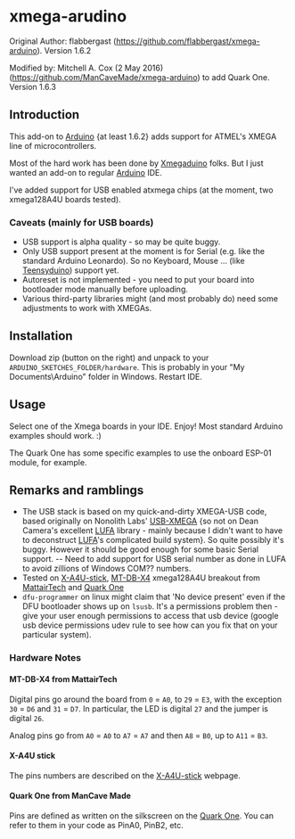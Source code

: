 # xmega-arudino

Original Author: flabbergast (https://github.com/flabbergast/xmega-arduino). Version 1.6.2

Modified by: Mitchell A. Cox (2 May 2016) (https://github.com/ManCaveMade/xmega-arduino) to add Quark One. Version 1.6.3

## Introduction

This add-on to [Arduino] {at least 1.6.2} adds support for ATMEL's XMEGA
line of microcontrollers.

Most of the hard work has been done by [Xmegaduino] folks. But I just
wanted an add-on to regular [Arduino] IDE.

I've added support for USB enabled atxmega chips (at the moment, two
xmega128A4U boards tested).

### Caveats (mainly for USB boards)

- USB support is alpha quality - so may be quite buggy.
- Only USB support present at the moment is for Serial (e.g. like the standard Arduino Leonardo). So no Keyboard, Mouse ... (like  [Teensyduino]) support yet.
- Autoreset is not implemented - you need to put your board into bootloader mode manually before uploading.
- Various third-party libraries might (and most probably do) need some adjustments to work with XMEGAs.

## Installation

Download zip (button on the right) and unpack to your `ARDUINO_SKETCHES_FOLDER/hardware`. This is probably in your "My Documents\Arduino" folder in Windows. Restart IDE.

## Usage

Select one of the Xmega boards in your IDE. Enjoy! Most standard Arduino examples should work. :)

The Quark One has some specific examples to use the onboard ESP-01 module, for example.

## Remarks and ramblings

- The USB stack is based on my quick-and-dirty XMEGA-USB code, based
  originally on Nonolith Labs' [USB-XMEGA] {so not on
  Dean Camera's excellent [LUFA] library - mainly because I didn't want
  to have to deconstruct [LUFA]'s complicated build system}. So quite
  possibly it's buggy. However it should be good enough for some basic
  Serial support.
-- Need to add support for USB serial number as done in LUFA to avoid zillions of Windows COM?? numbers.
- Tested on [X-A4U-stick], [MT-DB-X4] xmega128A4U breakout from [MattairTech] and [Quark One]
- `dfu-programmer` on linux might claim that 'No device present' even if
  the DFU bootloader shows up on `lsusb`. It's a permissions problem
  then - give your user enough permissions to access that usb device
  (google usb device permissions udev rule to see how can you fix that
  on your particular system).

### Hardware Notes

#### MT-DB-X4 from MattairTech

Digital pins go around the board from `0` = `A0`, to `29` = `E3`, with
the exception `30` = `D6` and `31` = `D7`. In particular, the LED is
digital `27` and the jumper is digital `26`.

Analog pins go from `A0` = `A0` to `A7` = `A7` and then `A8` = `B0`, up
to `A11` = `B3`.

#### X-A4U stick

The pins numbers are described on the [X-A4U-stick] webpage.

#### Quark One from ManCave Made

Pins are defined as written on the silkscreen on the [Quark One]. You can refer to them in your code as PinA0, PinB2, etc.



[Teensyduino]: https://www.pjrc.com/teensy/teensyduino.html
[LUFA]: http://www.fourwalledcubicle.com/LUFA.php
[Xmegaduino]: https://github.com/akafugu/Xmegaduino
[Arduino]: http://arduino.cc
[X-A4U-stick]: https://flabbergast.github.io/x-a4u-r2
[dfu-programmer]: https://dfu-programmer.github.io/
[USB-XMEGA]: https://dfu-programmer.github.io/
[MattairTech]: https://www.mattairtech.com/
[MT-DB-X4]: https://www.mattairtech.com/index.php/featured/mt-db-x4.html
[Quark One]: https://github.com/ManCaveMade
